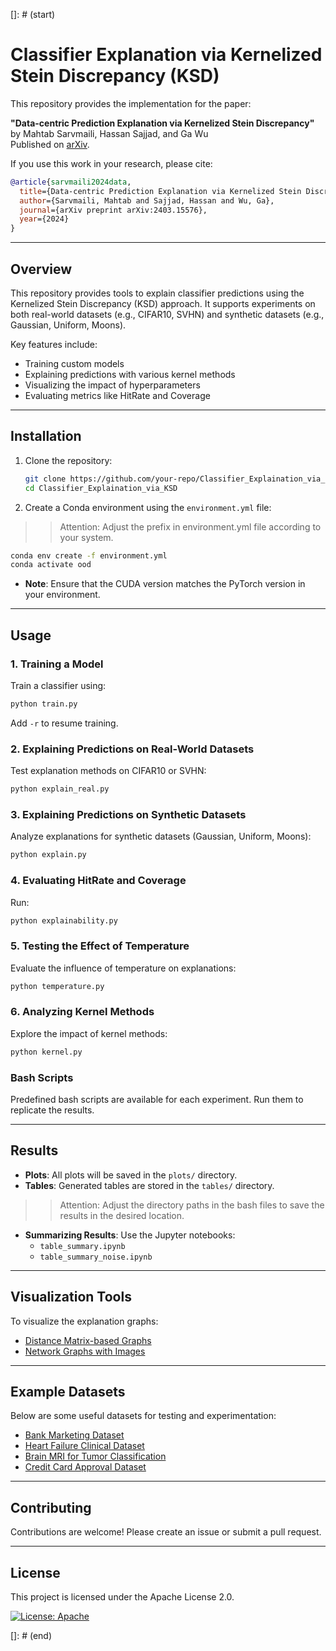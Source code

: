 []: # (start)

# Classifier Explanation via Kernelized Stein Discrepancy (KSD)

This repository provides the implementation for the paper:

**"Data-centric Prediction Explanation via Kernelized Stein Discrepancy"**  
by Mahtab Sarvmaili, Hassan Sajjad, and Ga Wu  
Published on [arXiv](https://arxiv.org/abs/2403.15576).  

If you use this work in your research, please cite:

```bibtex
@article{sarvmaili2024data,
  title={Data-centric Prediction Explanation via Kernelized Stein Discrepancy},
  author={Sarvmaili, Mahtab and Sajjad, Hassan and Wu, Ga},
  journal={arXiv preprint arXiv:2403.15576},
  year={2024}
}
```

---

## Overview

This repository provides tools to explain classifier predictions using the Kernelized Stein Discrepancy (KSD) approach. It supports experiments on both real-world datasets (e.g., CIFAR10, SVHN) and synthetic datasets (e.g., Gaussian, Uniform, Moons).

Key features include:
- Training custom models
- Explaining predictions with various kernel methods
- Visualizing the impact of hyperparameters
- Evaluating metrics like HitRate and Coverage

---

## Installation

1. Clone the repository:
   ```bash
   git clone https://github.com/your-repo/Classifier_Explaination_via_KSD.git
   cd Classifier_Explaination_via_KSD
   ```

2. Create a Conda environment using the `environment.yml` file:

>> Attention: Adjust the prefix in environment.yml file according to your system.

   ```bash
   conda env create -f environment.yml
   conda activate ood
   ```
   - **Note**: Ensure that the CUDA version matches the PyTorch version in your environment.

---

## Usage

### 1. Training a Model
Train a classifier using:
```bash
python train.py
```
Add `-r` to resume training.

### 2. Explaining Predictions on Real-World Datasets
Test explanation methods on CIFAR10 or SVHN:
```bash
python explain_real.py
```

### 3. Explaining Predictions on Synthetic Datasets
Analyze explanations for synthetic datasets (Gaussian, Uniform, Moons):
```bash
python explain.py
```

### 4. Evaluating HitRate and Coverage
Run:
```bash
python explainability.py
```

### 5. Testing the Effect of Temperature
Evaluate the influence of temperature on explanations:
```bash
python temperature.py
```

### 6. Analyzing Kernel Methods
Explore the impact of kernel methods:
```bash
python kernel.py
```

### Bash Scripts
Predefined bash scripts are available for each experiment. Run them to replicate the results.

---

## Results

- **Plots**: All plots will be saved in the `plots/` directory.
- **Tables**: Generated tables are stored in the `tables/` directory.
>> Attention: Adjust the directory paths in the bash files to save the results in the desired location.
- **Summarizing Results**: Use the Jupyter notebooks:
  - `table_summary.ipynb`
  - `table_summary_noise.ipynb`

---

## Visualization Tools

To visualize the explanation graphs:
- [Distance Matrix-based Graphs](https://stackoverflow.com/questions/13513455/drawing-a-graph-or-a-network-from-a-distance-matrix)
- [Network Graphs with Images](https://stackoverflow.com/questions/53967392/creating-a-graph-with-images-as-nodes)

---

## Example Datasets

Below are some useful datasets for testing and experimentation:
- [Bank Marketing Dataset](https://www.kaggle.com/datasets/henriqueyamahata/bank-marketing)
- [Heart Failure Clinical Dataset](https://www.kaggle.com/datasets/andrewmvd/heart-failure-clinical-data/code)
- [Brain MRI for Tumor Classification](https://www.kaggle.com/datasets/shreyag1103/brain-mri-scans-for-brain-tumor-classification/data)
- [Credit Card Approval Dataset](https://www.kaggle.com/datasets/rikdifos/credit-card-approval-prediction/data)

---

## Contributing

Contributions are welcome! Please create an issue or submit a pull request.

---

## License

This project is licensed under the Apache License 2.0. 

[![License: Apache](https://img.shields.io/badge/License-Apache-blue.svg)](https://opensource.org/licenses/Apache-2.0)

[]: # (end)
